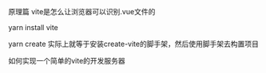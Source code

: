 原理篇 vite是怎么让浏览器可以识别.vue文件的

yarn install vite

yarn create 实际上就等于安装create-vite的脚手架，然后使用脚手架去构置项目

如何实现一个简单的vite的开发服务器
